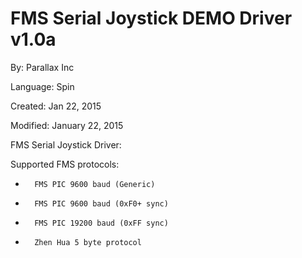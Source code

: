# FMS Serial Joystick DEMO Driver v1.0a

By: Parallax Inc

Language: Spin

Created: Jan 22, 2015

Modified: January 22, 2015

FMS Serial Joystick Driver:

Supported FMS protocols:

*       FMS PIC 9600 baud (Generic)
*       FMS PIC 9600 baud (0xF0+ sync)
*       FMS PIC 19200 baud (0xFF sync)
*       Zhen Hua 5 byte protocol  
     
